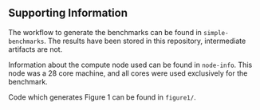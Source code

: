Supporting Information
----------------------

The workflow to generate the benchmarks can be found in `simple-benchmarks`.
The results have been stored in this repository, intermediate artifacts are not.

Information about the compute node used can be found in `node-info`.
This node was a 28 core machine, and all cores were used exclusively for the
benchmark.

Code which generates Figure 1 can be found in `figure1/`.
